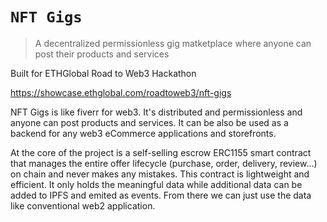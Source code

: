 # `NFT Gigs`

> A decentralized permissionless gig matketplace where anyone can post their products and services

Built for ETHGlobal Road to Web3 Hackathon

https://showcase.ethglobal.com/roadtoweb3/nft-gigs

NFT Gigs is like fiverr for web3. It's distributed and permissionless and anyone can post products and services. It can be also be used as a backend for any web3 eCommerce applications and storefronts. 


At the core of the project is a self-selling escrow ERC1155 smart contract that manages the entire offer lifecycle (purchase, order, delivery, review...) on chain and never makes any mistakes.
This contract is lightweight and efficient. It only holds the meaningful data while additional data can be added to IPFS and emited as events. 
From there we can just use the data like conventional web2 application. 

